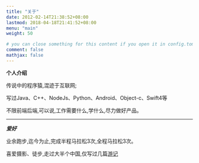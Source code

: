 ```yaml
---
title: "关于"
date: 2012-02-14T21:38:52+08:00
lastmod: 2018-04-18T21:41:52+08:00
menu: "main"
weight: 50

# you can close something for this content if you open it in config.toml.
comment: false
mathjax: false
---
```


**个人介绍**

传说中的程序猿,混迹于互联网;

写过Java、C++、NodeJs、Python、Android、Object-c、Swift4等

不限前端后端,可以说,工作需要什么,学什么,尽力做好产品。

----------------------
***爱好***

业余跑步,迄今为止,完成半程马拉松3次,全程马拉松3次。

喜爱摄影、徒步,走过大半个中国,仅写过几篇<a href="http://www.mafengwo.cn/u/5295523/note.html" target="_blank">游记</a>


